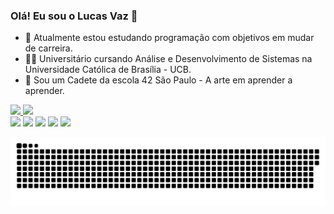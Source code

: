 ### Olá! Eu sou o Lucas Vaz 👋

- 🔭 Atualmente estou estudando programação com objetivos em mudar de carreira.
- 🧑‍🎓 Universitário cursando Análise e Desenvolvimento de Sistemas na Universidade Católica de Brasília - UCB.
- 📖 Sou um Cadete da escola 42 São Paulo - A arte em aprender a aprender.


<div>
  <a href="https://github.com/lucasvaz96">
  <img height="180em" src="https://github-readme-stats.vercel.app/api?username=lucasvaz96&show_icons=true&theme=algolia&include_all_commits=true&count_private=true"/>
  <img height="180em" src="https://github-readme-stats.vercel.app/api/top-langs/?username=lucasvaz96&layout=compact&langs_count=7&theme=algolia"/>
</div>
  
  
  
  <div> 
  <a href="https://www.instagram.com/lucasvaz96" target="_blank"><img src="https://img.shields.io/badge/-Instagram-%23E4405F?style=for-the-badge&logo=instagram&logoColor=white" target="_blank"></a>
 <a href="https://discord.gg/7rUkYzZ3" target="_blank"><img src="https://img.shields.io/badge/Discord-7289DA?style=for-the-badge&logo=discord&logoColor=white" target="_blank"></a> 
  <a href = "mailto:lucasvazbsb@gmail.com"><img src="https://img.shields.io/badge/Gmail-D14836?style=for-the-badge&logo=gmail&logoColor=white" target="_blank"></a>
  <a href="https://www.linkedin.com/in/lucas-vaz-bsb/" target="_blank"><img src="https://img.shields.io/badge/-LinkedIn-%230077B5?style=for-the-badge&logo=linkedin&logoColor=white" target="_blank"></a>
     <a href="https://api.whatsapp.com/send?1=pt_BR&phone=5561981187296" target ="_blank"><img src="https://img.shields.io/badge/WhatsApp-25D366?style=for-the-badge&logo=whatsapp&logoColor=white" target="_blank"></a>
    
    
   ![Snake animation](https://github.com/lucasvaz96/lucasvaz96/blob/output/github-contribution-grid-snake.svg)
  </div>
  
  
